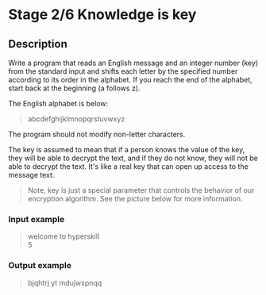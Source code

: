 # Stage 2/6 Knowledge is key
## Description
Write a program that reads an English message and an integer number (key) from the standard input and shifts each letter by the specified number according to its order in the alphabet. If you reach the end of the alphabet, start back at the beginning (a follows z).

The English alphabet is below:

> abcdefghijklmnopqrstuvwxyz

The program should not modify non-letter characters.

The key is assumed to mean that if a person knows the value of the key, they will be able to decrypt the text, and if they do not know, they will not be able to decrypt the text. It's like a real key that can open up access to the message text.

> Note, key is just a special parameter that controls the behavior of our encryption algorithm. See the picture below for more information.

### Input example

> welcome to hyperskill  
> 5

### Output example
> bjqhtrj yt mdujwxpnqq
